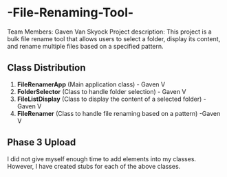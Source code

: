 # -File-Renaming-Tool-
Team Members: Gaven Van Skyock
Project description:
This project is a bulk file rename tool that allows users to select a folder, display its content, and rename multiple files based on a specified pattern.

## Class Distribution

1. **FileRenamerApp** (Main application class) - Gaven V
2. **FolderSelector** (Class to handle folder selection) - Gaven V
3. **FileListDisplay** (Class to display the content of a selected folder) - Gaven V
4. **FileRenamer** (Class to handle file renaming based on a pattern) -Gaven V

## Phase 3 Upload
I did not give myself enough time to add elements into my classes. However, I have created stubs for each of the above classes.
